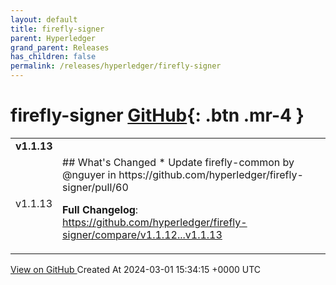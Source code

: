 ```yaml
---
layout: default
title: firefly-signer
parent: Hyperledger
grand_parent: Releases
has_children: false
permalink: /releases/hyperledger/firefly-signer
---
```


# firefly-signer <span class="fs-3 right-align">[GitHub](https://github.com/hyperledger/firefly-signer){: .btn .mr-4 }</span>


<div>
    <table>
        <tr>
            <td colspan="2">
                <b>
                    v1.1.13
                </b>
            </td>
        </tr>
        <tr>
            <td>
                <span class="chip">
                    v1.1.13
                </span>
            </td>
            <td>
                ## What's Changed
* Update firefly-common by @nguyer in https://github.com/hyperledger/firefly-signer/pull/60


**Full Changelog**: https://github.com/hyperledger/firefly-signer/compare/v1.1.12...v1.1.13
            </td>
        </tr>
    </table>
    <a href="https://github.com/hyperledger/firefly-signer/releases/tag/v1.1.13" class=".btn">
        View on GitHub
    </a>
    <span class="right-align">
        Created At 2024-03-01 15:34:15 +0000 UTC
    </span>
</div>

